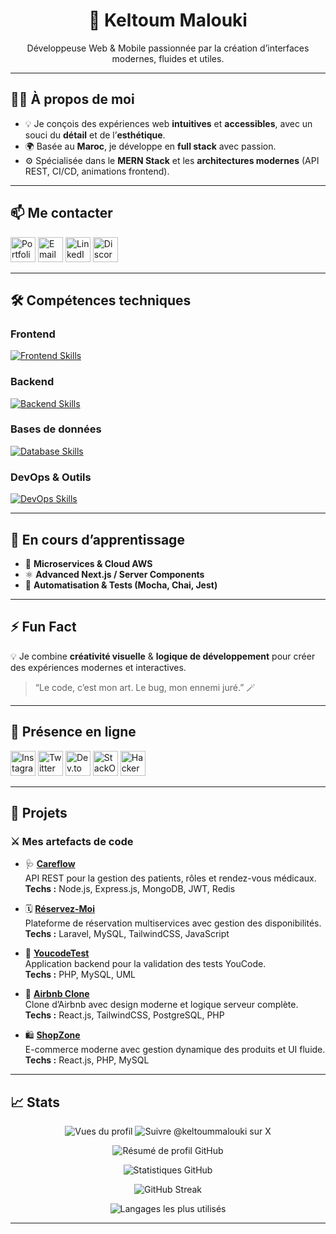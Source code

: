 <h1 align="center">👋 Keltoum Malouki</h1>

<p align="center">Développeuse Web & Mobile passionnée par la création d’interfaces modernes, fluides et utiles.</p>

---

## 🧑‍💻 À propos de moi

- 💡 Je conçois des expériences web **intuitives** et **accessibles**, avec un souci du **détail** et de l’**esthétique**.  
- 🌍 Basée au **Maroc**, je développe en **full stack** avec passion.  
- ⚙️ Spécialisée dans le **MERN Stack** et les **architectures modernes** (API REST, CI/CD, animations frontend).

---

## 📫 Me contacter

<p>
  <a href="https://portfolio-seven-orcin-36.vercel.app/" target="_blank"><img src="https://skillicons.dev/icons?i=vercel" width="40" alt="Portfolio" title="Portfolio" /></a>
  <a href="mailto:keltoummalouki@gmail.com" target="_blank"><img src="https://skillicons.dev/icons?i=gmail" width="40" alt="Email" title="Email" /></a>
  <a href="https://www.linkedin.com/in/keltoum-malouki-79a28029a/" target="_blank"><img src="https://skillicons.dev/icons?i=linkedin" width="40" alt="LinkedIn" title="LinkedIn" /></a>
  <a href="https://discord.com/users/1063428814673281047" target="_blank"><img src="https://skillicons.dev/icons?i=discord" width="40" alt="Discord" title="Discord" /></a>
</p>

---

## 🛠️ Compétences techniques

### Frontend
[![Frontend Skills](https://skillicons.dev/icons?i=html,css,js,ts,react,vite,nextjs,redux,tailwind,bootstrap)](https://skillicons.dev)

### Backend
[![Backend Skills](https://skillicons.dev/icons?i=nodejs,express,nestjs,php,laravel,mysql,postgres,mongodb,redis)](https://skillicons.dev)

### Bases de données
[![Database Skills](https://skillicons.dev/icons?i=mysql,postgres,mongodb,redis)](https://skillicons.dev)

### DevOps & Outils
[![DevOps Skills](https://skillicons.dev/icons?i=docker,git,github,gitlab,aws,azure,kubernetes,linux,vscode,postman,figma,ps,notion)](https://skillicons.dev)

---

## 🌱 En cours d’apprentissage

- 🔐 **Microservices & Cloud AWS**
- ⚛️ **Advanced Next.js / Server Components**
- 🤖 **Automatisation & Tests (Mocha, Chai, Jest)**

---

## ⚡ Fun Fact

💡 Je combine **créativité visuelle** & **logique de développement** pour créer des expériences modernes et interactives.  
> “Le code, c’est mon art. Le bug, mon ennemi juré.” 🪄

---

## 🔗 Présence en ligne

<p >
  <a href="https://instagram.com/keltoummalouki" target="_blank"><img src="https://skillicons.dev/icons?i=instagram" width="40" alt="Instagram" title="Instagram" /></a>
  <a href="https://twitter.com/keltoummalouki" target="_blank"><img src="https://skillicons.dev/icons?i=twitter" width="40" alt="Twitter" title="Twitter" /></a>
  <a href="https://dev.to/keltoummalouki" target="_blank"><img src="https://skillicons.dev/icons?i=devto" width="40" alt="Dev.to" title="Dev.to" /></a>
  <a href="https://stackoverflow.com/users/23517421" target="_blank"><img src="https://skillicons.dev/icons?i=stackoverflow" width="40" alt="StackOverflow" title="StackOverflow" /></a>
  <a href="https://www.hackerrank.com/keltoummalouki91" target="_blank"><img src="https://skillicons.dev/icons?i=hackerrank" width="40" alt="HackerRank" title="HackerRank" /></a>
</p>

---

## 📁 Projets

### ⚔️ Mes artefacts de code

- 🩺 **[Careflow](https://github.com/Keltoummalouki/careflow-ehr-backend/tree/main)**  
  API REST pour la gestion des patients, rôles et rendez-vous médicaux.  
  **Techs :** Node.js, Express.js, MongoDB, JWT, Redis

- 🗓️ **[Réservez-Moi](https://github.com/Keltoummalouki/Reservez-Moi)**  
  Plateforme de réservation multiservices avec gestion des disponibilités.  
  **Techs :** Laravel, MySQL, TailwindCSS, JavaScript

- 🧪 **[YoucodeTest](https://github.com/Keltoummalouki/Tests-Acceptation-Youcode)**  
  Application backend pour la validation des tests YouCode.  
  **Techs :** PHP, MySQL, UML

- 🏡 **[Airbnb Clone](https://github.com/Aboussebaba-Othman/Airbnb)**  
  Clone d’Airbnb avec design moderne et logique serveur complète.  
  **Techs :** React.js, TailwindCSS, PostgreSQL, PHP

- 🛍️ **[ShopZone](https://github.com/Keltoummalouki/ShopZone)**  
  E-commerce moderne avec gestion dynamique des produits et UI fluide.  
  **Techs :** React.js, PHP, MySQL

---

## 📈 Stats

<p align="center">
  <img src="https://komarev.com/ghpvc/?username=Keltoummalouki&label=Vues%20du%20profil&color=0e75b6&style=flat" alt="Vues du profil" />
  <img src="https://img.shields.io/twitter/follow/keltoummalouki?style=social" alt="Suivre @keltoummalouki sur X" />
</p>

<!-- Carte de résumé détaillé -->
<p align="center">
  <picture>
    <source media="(prefers-color-scheme: dark)" srcset="https://github-profile-summary-cards.vercel.app/api/cards/profile-details?username=Keltoummalouki&theme=github_dark" />
    <source media="(prefers-color-scheme: light)" srcset="https://github-profile-summary-cards.vercel.app/api/cards/profile-details?username=Keltoummalouki&theme=default" />
    <img alt="Résumé de profil GitHub" src="https://github-profile-summary-cards.vercel.app/api/cards/profile-details?username=Keltoummalouki" />
  </picture>
</p>

<!-- Cartes principales -->
<p align="center">
  <picture>
    <source media="(prefers-color-scheme: dark)" srcset="https://github-readme-stats.vercel.app/api?username=Keltoummalouki&show_icons=true&count_private=true&include_all_commits=true&hide_border=true&theme=github_dark" />
    <source media="(prefers-color-scheme: light)" srcset="https://github-readme-stats.vercel.app/api?username=Keltoummalouki&show_icons=true&count_private=true&include_all_commits=true&hide_border=true&theme=default" />
    <img alt="Statistiques GitHub" src="https://github-readme-stats.vercel.app/api?username=Keltoummalouki&show_icons=true&count_private=true&include_all_commits=true&hide_border=true" />
  </picture>
</p>

<p align="center">
  <picture>
    <source media="(prefers-color-scheme: dark)" srcset="https://streak-stats.demolab.com?user=Keltoummalouki&theme=github-dark&hide_border=true" />
    <source media="(prefers-color-scheme: light)" srcset="https://streak-stats.demolab.com?user=Keltoummalouki&theme=default&hide_border=true" />
    <img alt="GitHub Streak" src="https://streak-stats.demolab.com?user=Keltoummalouki&hide_border=true" />
  </picture>
</p>

<p align="center">
  <picture>
    <source media="(prefers-color-scheme: dark)" srcset="https://github-readme-stats.vercel.app/api/top-langs/?username=Keltoummalouki&layout=compact&langs_count=8&hide_border=true&theme=github_dark" />
    <source media="(prefers-color-scheme: light)" srcset="https://github-readme-stats.vercel.app/api/top-langs/?username=Keltoummalouki&layout=compact&langs_count=8&hide_border=true&theme=default" />
    <img alt="Langages les plus utilisés" src="https://github-readme-stats.vercel.app/api/top-langs/?username=Keltoummalouki&layout=compact&langs_count=8&hide_border=true" />
  </picture>
</p>


---

